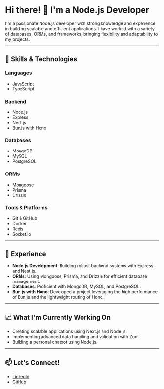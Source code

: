 # Hi there! 👋 I'm a Node.js Developer

I'm a passionate Node.js developer with strong knowledge and experience in building scalable and efficient applications. I have worked with a variety of databases, ORMs, and frameworks, bringing flexibility and adaptability to my projects.

---

## 🚀 Skills & Technologies

### Languages
- JavaScript
- TypeScript

### Backend
- Node.js
- Express
- Nest.js
- Bun.js with Hono

### Databases
- MongoDB
- MySQL
- PostgreSQL

### ORMs
- Mongoose
- Prisma
- Drizzle

### Tools & Platforms
- Git & GitHub
- Docker
- Redis
- Socket.io

---

## 💼 Experience

- **Node.js Development**: Building robust backend systems with Express and Nest.js.
- **ORMs**: Using Mongoose, Prisma, and Drizzle for efficient database management.
- **Databases**: Proficient with MongoDB, MySQL, and PostgreSQL.
- **Bun.js with Hono**: Developed a project leveraging the high performance of Bun.js and the lightweight routing of Hono.

---

## 📈 What I'm Currently Working On
- Creating scalable applications using Next.js and Node.js.
- Implementing advanced data handling and validation with Zod.
- Building a personal chatbot using Node.js.

---

## 📫 Let's Connect!

- [LinkedIn]([https://www.linkedin.com](https://www.linkedin.com/in/priyank-ambliya-119986306/))  
- [GitHub]([https://github.com/your-username](https://www.linkedin.com/in/priyank-ambliya-119986306/)) 
<!--
**priyankambliya/priyankambliya** is a ✨ _special_ ✨ repository because its `README.md` (this file) appears on your GitHub profile.

Here are some ideas to get you started:

- 🔭 I’m currently working on ...
- 🌱 I’m currently learning ...
- 👯 I’m looking to collaborate on ...
- 🤔 I’m looking for help with ...
- 💬 Ask me about ...
- 📫 How to reach me: ...
- 😄 Pronouns: ...
- ⚡ Fun fact: ...
-->
